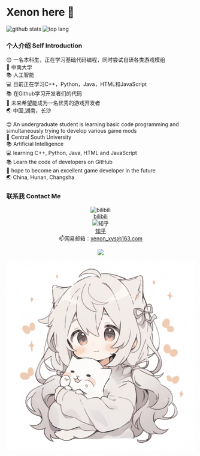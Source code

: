 # Xenon here 👋

![github stats](https://github-readme-stats.vercel.app/api?username=xenon-xys&show_icons=true&theme=radical)
![top lang](https://github-readme-stats.vercel.app/api/top-langs/?username=xenon-xys&layout=compact&theme=radical)


### 个人介绍 Self Introduction

:blush: 一名本科生，正在学习基础代码编程，同时尝试自研各类游戏模组<br>
:school: 中南大学<br>
:books: 人工智能<br>
:computer: 目前正在学习C++，Python，Java，HTML和JavaScript<br>
:books: 在Github学习开发者们的代码<br>
:rocket: 未来希望能成为一名优秀的游戏开发者<br>
:earth_asia: 中国,湖南，长沙<br>

:blush: An undergraduate student is learning basic code programming and simultaneously trying to develop various game mods<br>
:school: Central South University<br>
:books: Artificial Intelligence<br>
:computer: learning C++, Python, Java, HTML and JavaScript<br>
:books: Learn the code of developers on GitHub<br>
:rocket: hope to become an excellent game developer in the future<br>
:earth_asia: China, Hunan, Changsha<br>

### 联系我 Contact Me
<div id="img" align="center">

![bilibili](https://img.shields.io/badge/bilibili-000000?style=for-the-badge&logo=bilibili&logoColor=white)<br>
[bilibili](https://space.bilibili.com/322173797)<br>
![知乎](https://img.shields.io/badge/zhihu-000000?style=for-the-badge&logo=zhihu&logoColor=white)<br>
[知乎](https://www.zhihu.com/people/wang-yin-shao-nian-33-10)<br>
:mailbox:网易邮箱：xenon_xys@163.com<br>

<p align="center">
    <a href="https://github.com/xenon-xys">
        <img src="https://readme-typing-svg.herokuapp.com/?lines=C++;Python;Java&center=true&size=24&duration=3000&pause=1000">
    </a>
</p>


![头像](image/profile.jpg)


<!--
**xenon-xys/xenon-xys** is a ✨ _special_ ✨ repository because its `README.md` (this file) appears on your GitHub profile.

Here are some ideas to get you started:

- 🔭 I’m currently working on ...
- 🌱 I’m currently learning ...
- 👯 I’m looking to collaborate on ...
- 🤔 I’m looking for help with ...
- 💬 Ask me about ...
- 📫 How to reach me: ...
- 😄 Pronouns: ...
- ⚡ Fun fact: ...
-->
